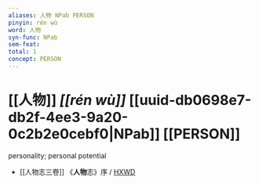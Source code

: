 ```yaml
---
aliases: 人物 NPab PERSON
pinyin: rén wù
word: 人物
syn-func: NPab
sem-feat: 
total: 1
concept: PERSON 
---
```

# [[人物]] *[[rén wù]]*  [[uuid-db0698e7-db2f-4ee3-9a20-0c2b2e0cebf0|NPab]] [[PERSON]]
personality; personal potential
 - [[人物志三卷]] 《**人物**志》序 / [HXWD](https://hxwd.org/textview.html?location=CH2a1468_CHANT_001-1a.1-h)